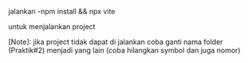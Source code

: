 jalankan 
-npm install && npx vite

untuk menjalankan project

[Note]:
jika project tidak dapat di jalankan coba ganti nama folder (Praktik#2) menjadi yang lain (coba hilangkan symbol dan juga nomor)